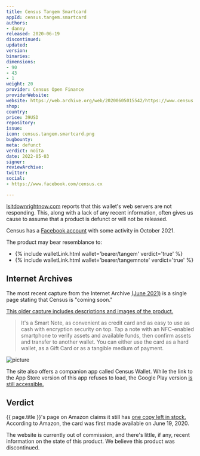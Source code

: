 ```yaml
---
title: Census Tangem Smartcard
appId: census.tangem.smartcard
authors:
- danny
released: 2020-06-19
discontinued: 
updated: 
version: 
binaries: 
dimensions:
- 90
- 43
- 1
weight: 20
provider: Census Open Finance
providerWebsite: 
website: https://web.archive.org/web/20200605015542/https://www.census.cx/
shop: 
country: 
price: 39USD
repository: 
issue: 
icon: census.tangem.smartcard.png
bugbounty: 
meta: defunct
verdict: noita
date: 2022-05-03
signer: 
reviewArchive: 
twitter: 
social:
- https://www.facebook.com/census.cx

---
```


[Isitdownrightnow.com](https://www.isitdownrightnow.com/census.cx.html) reports that this wallet's web servers are not responding. This, along with a lack of any recent information, often gives us cause to assume that a product is defunct or will not be released.

Census has a [Facebook account](https://www.facebook.com/census.cx) with some activity in October 2021.

The product may bear resemblance to: 

- {% include walletLink.html wallet='bearer/tangem' verdict='true' %}
- {% include walletLink.html wallet='bearer/tangemnote' verdict='true' %}

## Internet Archives

The most recent capture from the Internet Archive [(June 2021)](https://web.archive.org/web/20210611215121/https://www.census.cx/password) is a single page stating that Census is "coming soon."

[This older capture includes descriptions and images of the product.](https://web.archive.org/web/20210306020356/https://census.cx/)

> It's a Smart Note, as convenient as credit card and as easy to use as cash with encryption security on top. Tap a note with an NFC-enabled smartphone to verify assets and available funds, then confirm assets and transfer to another wallet. You can either use the card as a hard wallet, as a Gift Card or as a tangible medium of payment.

![picture](https://cdn.shopify.com/s/files/1/0282/0787/4122/files/3-Pages-from-census-2_720x.png?v=1577771822)

The site also offers a companion app called Census Wallet. While the link to the App Store version of this app refuses to load, the Google Play version [is still accessible.](https://play.google.com/store/apps/details?id=com.census.wallet)

## Verdict

{{ page.title }}'s page on Amazon claims it still has [one copy left in stock.](https://www.amazon.com/All-One-Contactless-Hardware-Securely/dp/B08BHH9GC6) According to Amazon, the card was first made available on June 19, 2020.

The website is currently out of commission, and there's little, if any, recent information on the state of this product. We believe this product was discontinued. 

